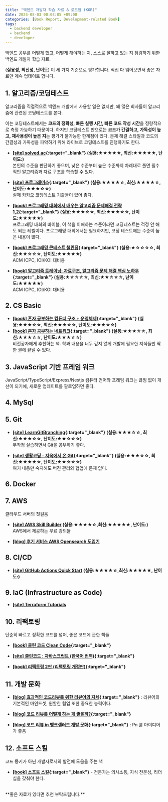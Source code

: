 ```yaml
---
title: "백엔드 개발자 학습 자료 & 로드맵 (KOR)"
date: 2024-08-03 00:03:05 +09:00
categories: [Book Report, Development-related Book]
tags:
  - backend developer
  - backend
  - developer
---
```


<script type="text/javascript" async
  src="https://cdnjs.cloudflare.com/ajax/libs/mathjax/2.7.7/MathJax.js?config=TeX-MML-AM_CHTML">
</script>

<div markdown="1">
백엔드 공부를 어떻게 했고, 어떻게 해야하는 지, 스스로 잘하고 있는 지 점검하기 위한 백엔드 개발자 학습 자료.

(**실용성, 최신성, 난이도**) 이 세 가지 기준으로 평가합니다. 직접 다 읽어보면서 좋은 자료만 계속 업데이트 합니다.

## 1. 알고리즘/코딩테스트
알고리즘을 직접적으로 백엔드 개발에서 사용할 일은 없지만, 왜 많은 회사들이 알고리즘에 관련된 코딩테스트를 본다.

이는 코딩테스트에서는 **코드의 정확성, 빠른 실행 시간, 빠른 코드 작성 시간**을 정량적으로 측정 가능하기 때문이다. 하지만 코딩테스트 만으로는 **코드가 간결하고, 가독성이 높고, 재사용성이 높은 지**는 평가가 불가능한 한계점이 있다. 문제 해결 스타일과 코드의 간결성과 가독성을 파악하기 위해 라이브로 코딩테스트를 진행하기도 한다.

- **[[site] solved.ac](https://solved.ac/problems/level){:target="_blank"} (실용:★★★★★, 최신:★★★★★, 난이도:)**<br/>본인의 수준을 판단하기 좋으며, 낮은 수준부터 높은 수준까지 차례대로 풀면 필수적인 알고리즘과 자료 구조를 학습할 수 있다.


- **[[site] 프로그래머스](https://school.programmers.co.kr/learn/challenges?order=recent&page=1){:target="_blank"} (실용:★★★★☆, 최신:★★★★☆, 난이도:★★★☆☆)**<br/>실제 카카오 코딩테스트 기출들이 있어 좋다.

- **[[book] 프로그래밍 대회에서 배우는 알고리즘 문제해결 전략 1,2](https://www.aladin.co.kr/shop/wproduct.aspx?ItemId=21089176){:target="_blank"} (실용:★★★☆☆, 최신:★★★☆☆, 난이도:★★★★★)**<br/>프로그래밍 대회의 바이블, 이 책을 이해하는 수준이라면 코딩테스트는 걱정 안 해도 되는 레벨이다. 프로그래밍 대회에서는 필요하지만, 코딩 테스트에는 수준이 높은 내용이 많다.

- **[[book] 프로그래밍 콘테스트 챌린징](https://www.aladin.co.kr/shop/wproduct.aspx?ItemId=13459601){:target="_blank"} (실용:★☆☆☆☆, 최신:★★☆☆☆, 난이도:★★★★★)**<br/> ACM ICPC, IOI/KOI 대비용

- **[[book] 알고리즘 트레이닝: 자료구조, 알고리즘 문제 해결 핵심 노하우](https://www.aladin.co.kr/shop/wproduct.aspx?ItemId=110847940){:target="_blank"} (실용:★☆☆☆☆, 최신:★★☆☆☆, 난이도:★★★★★)**<br/>ACM ICPC, IOI/KOI 대비용
  
## 2. CS Basic

- **[[book] 혼자 공부하는 컴퓨터 구조 + 운영체제](https://www.aladin.co.kr/shop/wproduct.aspx?ItemId=299014282){:target="_blank"} (실용:★★★☆☆, 최신:★★★☆☆, 난이도:★★★☆☆)**
- **[[book] 혼자 공부하는 네트워크](https://www.aladin.co.kr/shop/wproduct.aspx?ItemId=337483817&start=slayer){:target="_blank"} (실용:★★★☆☆, 최신:★★★☆☆, 난이도:★★★☆☆)**<br/>비전공자에게 추천하는 책. 학과 내용을 너무 깊지 않게 개발에 필요한 지식들만 딱 한 권에 끝낼 수 있다.
  

## 3. JavaScript 기반 프레임 워크
JavaScript/TypeScript/Express/Nestjs
컴퓨터 언어와 프레임 워크는 끊임 없이 개선이 되기에, 새로운 업데이트를 팔로업하면 좋다.

## 4. MySql

## 5. Git

- **[[site] LearnGitBranching](https://learngitbranching.js.org/?locale=ko){:target="_blank"} (실용:★★★☆☆, 최신:★★★☆☆, 난이도:★★☆☆☆)**<br/>무작정 실습하면서 Git을 공부하기 좋다.

- **[[site] 생활코딩 - 지옥에서 온 Git](https://opentutorials.org/course/2708){:target="_blank"} (실용:★★★☆☆, 최신:★★★★☆, 난이도:★★☆☆☆)**<br/>여기 내용만 숙지해도 버젼 관리와 협업에 문제 없다.

## 6. Docker

## 7. AWS
클라우드 서버의 첫걸음
- **[[site] AWS Skill Builder](https://explore.skillbuilder.aws/learn) (실용:★★★★☆,최신:★★★★★, 난이도:)**<br/>AWS에서 제공하는 무료 강의들

- **[[blog] 후기 서비스 AWS Opensearch 도입기](https://helloworld.kurly.com/blog/2023-review-opensearch/)**

## 8. CI/CD
- **[[site] GitHub Actions Quick Start](https://docs.github.com/ko/actions/writing-workflows/quickstart) (실용:★★★★☆,최신:★★★★★, 난이도:)**
  
## 9. IaC (Infrastructure as Code)
- **[[site] Terraform Tutorials](https://developer.hashicorp.com/terraform/tutorials)**<br>

## 10. 리팩토링

단순히 빠르고 정확한 코드를 넘어, 좋은 코드에 관한 책들

- **[[book] 클린 코드 Clean Code](https://www.aladin.co.kr/shop/wproduct.aspx?ItemId=34083680){:target="_blank"}**

- **[[site] 클린코드 : 자바스크립트 (한국어 번역)](https://github.com/sbyeol3/clean-code-javascript-kr){:target="_blank"}**

- **[[book] 리팩토링 2판 (리팩토링 개정판)](https://www.aladin.co.kr/shop/wproduct.aspx?ItemId=236186172){:target="_blank"}**

## 11. 개발 문화
- **[[blog] 효과적인 코드리뷰를 위한 리뷰어의 자세](https://tech.kakao.com/posts/498){:target="_blank"}** : 리뷰어의 기본적인 마인드셋, 원할한 협업 또한 중요한 능력이다.

- **[[blog] 코드 리뷰를 어떻게 하는 게 좋을까?](https://smartstudio.tech/how-to-make-a-good-code-review/){:target="_blank"}** 
  
- **[[blog] 코드 리뷰 in 뱅크샐러드 개발 문화](https://blog.banksalad.com/tech/banksalad-code-review-culture/){:target="_blank"}** : Pn 룰 아이디어가 좋음


## 12. 소프트 스킬
코드 몽키가 아닌 개발자로서의 발전에 도움을 주는 책

- **[[book] 소프트 스킬](https://www.aladin.co.kr/shop/wproduct.aspx?ItemId=298621616){:target="_blank"}** - 전문가는 의사소통, 지식 전문성, 리더십을 갖춰야 한다.

<br/>
**좋은 자료가 있다면 추천 부탁드립니다.**

</div>

